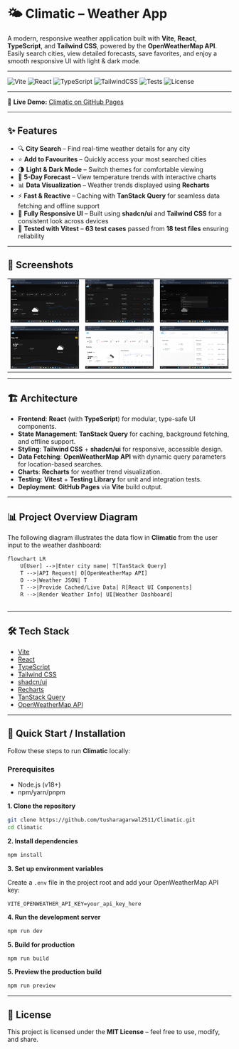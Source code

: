 # 🌤 Climatic – Weather App  

A modern, responsive weather application built with **Vite**, **React**, **TypeScript**, and **Tailwind CSS**, powered by the **OpenWeatherMap API**.  
Easily search cities, view detailed forecasts, save favorites, and enjoy a smooth responsive UI with light & dark mode.  

---

![Vite](https://img.shields.io/badge/Vite-5.0-646CFF?logo=vite&logoColor=white)
![React](https://img.shields.io/badge/React-18.2-61DAFB?logo=react&logoColor=black)
![TypeScript](https://img.shields.io/badge/TypeScript-5.0-3178C6?logo=typescript&logoColor=white)
![TailwindCSS](https://img.shields.io/badge/TailwindCSS-3.3-38B2AC?logo=tailwind-css&logoColor=white)
![Tests](https://img.shields.io/badge/Tests-63%20passed-brightgreen)
![License](https://img.shields.io/badge/License-MIT-yellow)

---

🔗 **Live Demo:** [Climatic on GitHub Pages](https://tusharagarwal2511.github.io/Climatic)  

---

## ✨ Features  

- 🔍 **City Search** – Find real-time weather details for any city  
- ⭐ **Add to Favourites** – Quickly access your most searched cities  
- 🌗 **Light & Dark Mode** – Switch themes for comfortable viewing  
- 📅 **5-Day Forecast** – View temperature trends with interactive charts  
- 📊 **Data Visualization** – Weather trends displayed using **Recharts**  
- ⚡ **Fast & Reactive** – Caching with **TanStack Query** for seamless data fetching and offline support
- 📱 **Fully Responsive UI** – Built using **shadcn/ui** and **Tailwind CSS** for a consistent look across devices
- 🧪 **Tested with Vitest** – **63 test cases** passed from **18 test files** ensuring reliability

---

## 📸 Screenshots  

| | | |
|---|---|---|
| ![Screenshot 01](screenshots/01.png) | ![Screenshot 02](screenshots/02.png) | ![Screenshot 03](screenshots/03.png) |
| ![Screenshot 04](screenshots/04.png) | ![Screenshot 05](screenshots/05.png) | ![Screenshot 06](screenshots/06.png) |

---

## 🏗 Architecture

- **Frontend**: **React** (with **TypeScript**) for modular, type-safe UI components.  
- **State Management**: **TanStack Query** for caching, background fetching, and offline support.  
- **Styling**: **Tailwind CSS** + **shadcn/ui** for responsive, accessible design.  
- **Data Fetching**: **OpenWeatherMap API** with dynamic query parameters for location-based searches.  
- **Charts**: **Recharts** for weather trend visualization.  
- **Testing**: **Vitest** + **Testing Library** for unit and integration tests.  
- **Deployment**: **GitHub Pages** via **Vite** build output.

---

## 📊 Project Overview Diagram

The following diagram illustrates the data flow in **Climatic** from the user input to the weather dashboard:

```mermaid
flowchart LR
    U[User] -->|Enter city name| T[TanStack Query]
    T -->|API Request| O[OpenWeatherMap API]
    O -->|Weather JSON| T
    T -->|Provide Cached/Live Data| R[React UI Components]
    R -->|Render Weather Info| UI[Weather Dashboard]
    
```

---

## 🛠 Tech Stack  

- [Vite](https://vitejs.dev/)  
- [React](https://react.dev/)  
- [TypeScript](https://www.typescriptlang.org/)  
- [Tailwind CSS](https://tailwindcss.com/)  
- [shadcn/ui](https://ui.shadcn.com/)  
- [Recharts](https://recharts.org/)  
- [TanStack Query](https://tanstack.com/query/latest)  
- [OpenWeatherMap API](https://openweathermap.org/api)  

---

## 🚀 Quick Start / Installation  

Follow these steps to run **Climatic** locally:

### Prerequisites

- Node.js (v18+)
- npm/yarn/pnpm

**1. Clone the repository**  
```bash
git clone https://github.com/tusharagarwal2511/Climatic.git
cd Climatic
```

**2. Install dependencies**  
```bash
npm install
```

**3. Set up environment variables**

Create a `.env` file in the project root and add your OpenWeatherMap API key:

```env
VITE_OPENWEATHER_API_KEY=your_api_key_here

```
**4. Run the development server**  
```bash
npm run dev
```

**5. Build for production**  
```bash
npm run build
```

**5. Preview the production build**  
```bash
npm run preview
```

---

## 📜 License  

This project is licensed under the **MIT License** – feel free to use, modify, and share.  
